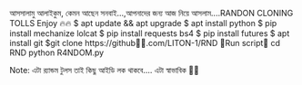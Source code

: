 
আসসালামু আলাইকুম,  কেমন আছেন সনবাই...,আপনাদের জন্য আজ নিয়ে আসলাম....RANDON CLONING TOLLS Enjoy 🔥🔥
$ apt update && apt upgrade
$ apt install python
$ pip install mechanize lolcat
$ pip install requests bs4
$ pip install futures
$ apt install git
$git clone https://github🤦‍♂️.com/LITON-1/RND
🔰Run script🔰
cd RND
python R4NDOM.py

Note: এটা র‍্যান্ডম টুলস তাই কিছু আইডি লক থাকবে.... এটা স্বাভাবিক 🤦‍♂️
